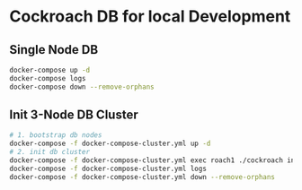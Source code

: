 # Cockroach DB for local Development

## Single Node DB

```sh
docker-compose up -d
docker-compose logs
docker-compose down --remove-orphans
```

## Init 3-Node DB Cluster

```sh
# 1. bootstrap db nodes
docker-compose -f docker-compose-cluster.yml up -d
# 2. init db cluster
docker-compose -f docker-compose-cluster.yml exec roach1 ./cockroach init --insecure
docker-compose -f docker-compose-cluster.yml logs
docker-compose -f docker-compose-cluster.yml down --remove-orphans
```
